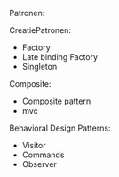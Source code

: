 Patronen:

CreatiePatronen:

- Factory
- Late binding Factory
- Singleton

Composite:

- Composite pattern
- mvc

Behavioral Design Patterns:

- Visitor
- Commands
- Observer